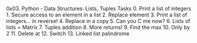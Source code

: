 0x03. Python - Data Structures: Lists, Tuples
	Tasks
		0. Print a list of integers
		1. Secure access to an element in a list
		2. Replace element
		3. Print a list of integers... in reverse!
		4. Replace in a copy
		5. Can you C me now?
		6. Lists of lists = Matrix
		7. Tuples addition
		8. More returns!
		9. Find the max
		10. Only by 2
		11. Delete at
		12. Switch
		13. Linked list palindrome
		
